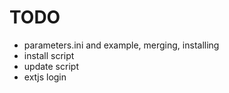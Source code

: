 # TODO

* parameters.ini and example, merging, installing
* install script
* update script
* extjs login